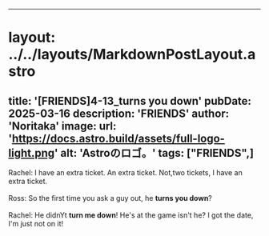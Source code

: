 
---
# layout: ../../layouts/MarkdownPostLayout.astro
title: '[FRIENDS]4-13_turns you down'
pubDate: 2025-03-16
description: 'FRIENDS'
author: 'Noritaka'
image:
    url: 'https://docs.astro.build/assets/full-logo-light.png'
    alt: 'Astroのロゴ。'
tags: ["FRIENDS",]
---

Rachel: I have an extra ticket. An extra ticket. Not,two tickets, I have an extra ticket.<br>
<br>
Ross: So the first time you ask a guy out, he **turns you down**?  <br>
<br>
Rachel: He didnYt **turn me down**! He's at the game isn't he? I got the date, I'm just not on it!<br>
<br>
